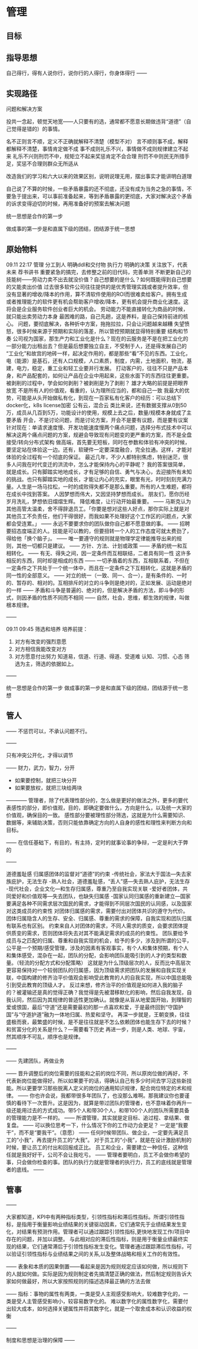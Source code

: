 # 管理

## 目标



## 指导思想

自己得行，得有人说你行，说你行的人得行，你身体得行
——

## 实现路径

问题和解决方案



投共一念起，顿觉天地宽——人只要有的选，通常都不愿意长期做违背“道德”（自己觉得是错的）的事情。



名不正则言不顺，定义不正确就解释不清楚（模型不对）
言不顺则事不成，解释都解释不清楚，事情肯定做不成
事不成则礼乐不兴，事情做不成则规律建立不起来
礼乐不兴则刑罚不中，规矩立不起来奖惩肯定不会合理
刑罚不中则民无所措手足，奖惩不合理则群众无所适从



改造我们的学习和六大以来的效果区别，说明说理无用，摆出事实才能讲明白道理



自己说了不算的时候，一些矛盾暴露的还不彻底，还没有成为当务之急的事情，不要急于提出来，可以事前准备起来，等到矛盾暴露的更彻底，大家对解决这个矛盾的诉求变得迫切的时候，再用准备好的预案去解决问题



统一思想是合作的第一步

做成事的第一步是和直属下级的团结，团结源于统一思想



## 原始物料

09.11 22:17
管理
分工到人
明确ddl和交付物
执行力
明确的决策
关注放下，代表未来
荐书讲书
重要紧急的搞完，去修整之前的旧代码，完善单测
不断更新自己的技能树——劳动力卖不出去就没价值？自己想要的是什么？如何既能得到自己想要的又能卖出价值
过去很多软件公司往往提供的是优秀管理实践或者提升效率，但没有显著的增收/降本的作用，算不清软件使用的ROI而很难卖给客户。拥有生成或者推理能力的软件更有机会帮助客户增收/降本，更有机会提升商业化速度。这将会是企业服务软件创业者巨大的机会。
劳动能力不能直接转化为商品的时候，就只能出卖劳动力本身
最困难的路，自己先趟，这是养料，是自己保持前进的核心。
问题，要彻底解决，各种折中方案，拖拖拉拉，只会让问题越来越糟
失望愤怒，很多时候来源于预期和实际的落差，所以管控预期就显得特别重要
结构和节奏
公司视为国家，那生产力和工业化是什么？现在的云服务是不是在把工业化的一部分能力出租出去？但是最后想要独立自主，不受制于人，还是得发展自己的
“工业化”和故宫的地砖一样，起决定作用的，都是那些“看”不见的东西。工业化，电（能源）是基石，还有人口规模，人口素质，制度，内需，土地面积，物流，基建，电力，稳定，重工业和轻工业要并行发展。
打动客户的，往往不只是产品本身，和产品配套的，如何让产品在企业中用起来，这些水面下的东西往往更重要。
被剥削的过程中，学会如何剥削？被剥削是为了剥削？
雄才大略的前提是把眼界放宽
不是所有人的价值观，看重的，认为理所应当的，都和自己一致
我最大的优势，可能是从头开始做私有化，到现在一百家私有化客户的经历：可以总结下
docker化，k8s
license加密
公有云，混合云
类比来说，还有数据支撑从0到50万，成员从几百到5万，功能设计的使用，规模上去之后，数量/规模本身就成了主要矛盾
开会，不是讨论问题，而是讨论方案，开会不是要有议题，而是要有议案
针对现在：单请求速度慢、开发功能速度慢两个痛点问题，选择分布式技术中可以解决这两个痛点问题的方案，规避会导致现有问题变的更严重的方案，而不是全盘接受/转向分布式架构
做高端，首先要无短板，同时在参数和体验有冲突的时候，要坚定站在体验这一边。还有，软硬件一定要深度融合，完全拉通。这样，才能对体验的全过程有一个彻底的保证。
最近几年，不少人都特别焦虑，特别迷茫，很多人问我在时代变迁的洪流中，怎么才能保持内心的平静呢？
我的答案很简单，就是成长。只有脚踏实地地成长，才有足够的自信、勇气与决心，去迎接所有未知的挑战。也只有脚踏实地的成长，才能让内心的充实，眼里有光，时时刻刻充满力量。人生是一场马拉松，一时的成败得失都不是那么重要。所有的人生难题，都将在成长中找到答案。
人因梦想而伟大，又因坚持梦想而成长。
朋友们，愿你历经岁月洗礼，梦想依旧熠熠生辉。
降低难度，让行动开始最重要。
——
马斯克认为其他高管太温柔，舍不得辞退员工。「你要是想对这些人好点，那你实际上就是对其他员工不负责任，他们干得很好，而我如果不处理好这个工作区的问题点，大家都会受连累。」
——
永远不要要求你的团队做你自己都不愿意做的事。
——
招聘要招态度端正的人。技能是可以教的，但要扭转一个人的工作态度可就太费劲了，得给他「换个脑子」。
——
唯一要遵守的规则就是物理学定律能推导出来的规则，其他一切都只是建议。
——
方针、方法、计划或政策
——
矛盾的统一和互相转化。
——
有无、得失之间，因一定条件而互相联结，二者具有同一性
这许多相反的东西，同时却是相成的东西
——
一切矛盾着的东西，互相联系着，不但在一定条件之下共处于一个统一体中，而且在一定条件之下互相转化，这就是矛盾的同一性的全部意义。
——
对立的统一（一致、同一、合一），是有条件的、一时的、暂存的、相对的。互相排斥的对立的斗争则是绝对的，正如发展、运动是绝对的一样
——
矛盾和斗争是普遍的、绝对的，但是解决矛盾的方法，即斗争的形式，则因矛盾的性质不同而不相同
——
自然，社会，思维，都生效的规律，叫做根本规律。



——

09.11 09:45
筛选和培养
培养前提：
1. 对方有改变的强烈意愿
2. 对方相信我能改变对方
3. 对方愿意付出努力
知道易，信道、行道、得道、受道难
认知、习惯、心态
筛选为主，筛选的依据如上。

——

统一思想是合作的第一步
做成事的第一步是和直属下级的团结，团结源于统一思想





## 管人

——
不惩罚可以，不承认问题不行。

——

只有冲突公开化，才得以调节

——
财力，武力，智力，分开

- 如果要控制，就把三块分开
- 如果要放权，就把三块给两块

————
管理者，除了代表理性部分的，怎么做是更好的做法之外，更多的要代表感性的部分，即价值观，目的，即确定要做什么，方向是什么，以及统一大家的价值观，确保目的一致。
感性部分要被理性部分筛选，这就是为什么需要知识、数据等，来辅助决策，否则只能依靠确定方向的人自身的感性和理性来判断方向和目标。

——
在信任基础下，有目的，有主持，定时的就事论事的争辩，一定是利大于弊的

——

道德羞耻感
归属感团体的监督对“道德”的约束
-传统社会，家法大于国法—失去家族庇护，无法生存
-熟人社会，道德羞耻感，“丢人”感—失去熟人庇护，无法生存
-现代社会，企业文化—和生存归属感，尊重乃至自我实现关联
-爱好者团体，共同爱好和价值观等—失去团队，也缺失归属感
-国家认同归属感的重新建立—国家要满足各种不同需求层次国民的需求，才能得到不同层次国民的认同感，以及国家对这类成员的约束性
对团体归属感的需求，需要付出对团体共识的遵守为代价。
团体归属隐含人的生存、安全、归属感、尊重的需求的保障，自我实现和团队归属有联系也有区别。
约束来自人对团体的需求，不同人需求的质变，会要求团体提供质变的需求，否则团体将失去对其不能满足需求的成员的约束性。
团队要给予成员与之匹配的归属、尊重和自我实现的机会，给予的多少，涉及到所谓的公平，公平是一个预期/感受管理，涉及的因素有客观事实，有个人和集体预期，有个人和集体感受，混杂在一起，团队的分配，会影响团队能吸引到的人才的类型和数量。（轻流的分配方式和分配策略）
这就是为什么顶级层次的人，反而比中高层次更容易保持对一个较弱团队的归属感，因为顶级需求把团队的发展和自我实现关联，中国构建的修齐治平价值观会影响受此教育的人的自我实现，所以中国总能吸引到受此教育的顶级人才。
反过来想，修齐治平的价值观是如何进入我的脑子的？被灌输还是真的觉得正确？我觉得是先被潜移默化的影响，然后自我发现，自我认同，然后因为其规律的普适性更加确认。就像是从盲从地爱国开始，到理智的爱或恨国，最后“守道”还是需要最初的那一点喜欢和爱，于是最终回到“守国护国”与“守道护道”融为一体地归属、热爱和坚守。
再深一步就是，王朝变换，往往盛极而衰，最繁盛的时候，是不是往往就是不怎么依赖团体也能生存下去的时候？和贫富分化的关系是什么？—需要看下历史
再进一步，则是人类、地球、宇宙，然其顺序不可乱，顺序也是规律。

——

——
先建团队，再做业务

——
晋升调整后的岗位需要的技能和之前的岗位不同，所以原岗位做的再好，不代表新岗位能做得好。所以如果要干的话，得确认自己有多少时间去学习这些新技能。所以更要学习那些脱离人定义的岗位的通用知识规律，配合岗位特定的术和规律。
——
你也许会说，我都带很多年团队了，也没那么难啊。那我建议你也要谨慎的看待下一次晋升。这是因为，就算是带过团队的管理者，也不意味着你再升一级还能用过去的方式成功。带5个人和带30个人，和带100个人的团队所需要具备的管理能力是不一样的。 
——
所谓管理，其实就是定目标、追过程、拿结果、做复盘。
——
可以换位思考一下，什么情况下你的工作动力会更足？
一定是“我要干”，而不是“要我干”。（意愿）
——
任何时候带团队、做企业，一定要先满足员工的“小我”，再去提升员工的“大我”。
对于员工的“小我”，就是在设计激励机制的时候，要让员工的付出和回报成正比。
员工和企业，需要建立一种信任，这种信任就是我好好干，公司不会让我吃亏。
——
管理者要明白，员工不会做你希望的事，只会做你检查的事。团队的执行力就是管理者的执行力，员工的底线就是管理者的底线。
——

## 管事



——

大家都知道，KPI中有两种指标类型，引领性指标和滞后性指标。所谓引领性指标，是指用于衡量影响业绩结果的关键驱动因素，它们通常先于业绩结果发生变化，对结果有预测作用。管理者可以通过跟踪引领性指标,更快地发现工作/项目中存在的问题，并加以调整。
与此相对应的滞后性指标，则是用于衡量业绩最终实现的结果，它们通常滞后于引领性指标发生变化。管理者通过跟踪滞后性指标，可以验证引领性指标与业绩结果之间的关系,以及整体战略和相关工作的有效性。



——
表象和本质的因果倒置——看起来是因为规则规定应该如何做，所以规则下的人就如何做。实际是因为规则制定者先搞清楚正确的做法，然后制定规则告诉大家如何做最好，所以大家按照规则的描述选择最正确的方法去做



——
指标：事物的属性有两类，一类是受人主观感受影响大，较难数字化的，一类是受人主管感受影响小，较容易数字化的。
难以数字化的属性数字化，需要付出较大成本，如何选择关键属性并将其数字化，就是一个取舍成本和认识收益的权衡

——

制度和思想是治理的保障
——













